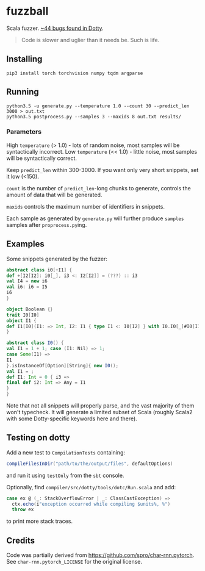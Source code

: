 # fuzzball
Scala fuzzer. [~44 bugs found in Dotty](https://github.com/lampepfl/dotty/issues/4389).

> Code is slower and uglier than it needs be. Such is life.

## Installing
```
pip3 install torch torchvision numpy tqdm argparse
```

## Running
```
python3.5 -u generate.py --temperature 1.0 --count 30 --predict_len 3000 > out.txt
python3.5 postprocess.py --samples 3 --maxids 8 out.txt results/
```

### Parameters

High `temperature` (> 1.0) - lots of random noise, most samples will be syntactically incorrect. Low `temperature` (<< 1.0) - little noise, most samples will be syntactically correct.

Keep `predict_len` within 300-3000. If you want only very short snippets, set it low (<150). 

`count` is the number of `predict_len`-long chunks to generate, controls the amount of data that will be generated.

`maxids` controls the maximum number of identifiers in snippets.

Each sample as generated by `generate.py` will further produce `samples` samples after `proprocess.py`ing.

## Examples
Some snippets generated by the fuzzer:
```scala
abstract class i0[+I1] {
def +[I2[I2]: i0[_], i3 <: I2[I2]] = (???) :: i3
val I4 = new i6
val i6: i6 = I5
i6
}

object Boolean {}
trait I0[I0]
object I1 {
def I1[I0](I1: => Int, I2: I1 { type I1 <: I0[I2] } with I0.I0[_]#I0[I1] = new I0[I1])#i3#i3 = new I0[I1] {}
}

abstract class I0() {
val I1 = 1 + 1; case (I1: Nil) => 1;
case Some(I1) =>
I1
}.isInstanceOf[Option][String]{ new I0();
val I1 = ;
def I1: Int = 0 { i3 =>
final def i2: Int => Any = I1
}
}
```
Note that not all snippets will properly parse, and the vast majority of them won't typecheck. It will generate a limited subset of Scala (roughly Scala2 with some Dotty-specific keywords here and there).

## Testing on dotty

Add a new test to `CompilationTests` containing:
```scala
compileFilesInDir("path/to/the/output/files", defaultOptions)
```

and run it using `testOnly` from the `sbt` console.

Optionally, find `compiler/src/dotty/tools/dotc/Run.scala` and add:
```scala
case ex @ (_: StackOverflowError | _: ClassCastException) =>
  ctx.echo(i"exception occurred while compiling $units%, %")
  throw ex
```
to print more stack traces.

## Credits
Code was partially derived from https://github.com/spro/char-rnn.pytorch. See `char-rnn.pytorch_LICENSE` for the original license.
